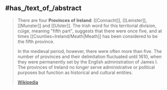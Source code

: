 

## #has_/text_of_/abstract 

> There are four **Provinces of Ireland**: [[Connacht]], [[Leinster]], [[Munster]] and [[Ulster]]. 
> The Irish word for this territorial division, cúige, meaning "fifth part", 
> suggests that there were once five, 
> and at times [[Counties~Ireland/Meath|Meath]] has been considered to be the fifth province. 
> 
> In the medieval period, however, there were often more than five. 
> The number of provinces and their delimitation fluctuated until 1610, 
> when they were permanently set by the English administration of James I. 
> The provinces of Ireland no longer serve administrative or political purposes 
> but function as historical and cultural entities.
>
> [Wikipedia](https://en.wikipedia.org/wiki/Provinces%20of%20Ireland)


